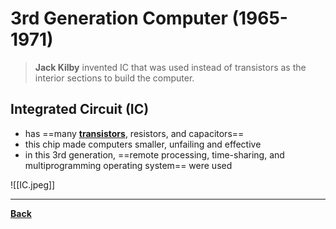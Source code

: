 # 3rd Generation Computer (1965-1971)
> **Jack Kilby** invented IC that was used instead of transistors as the interior sections to build the computer.

## Integrated Circuit (IC)
- has ==many **[transistors](2ndGen)**, resistors, and capacitors==
- this chip made computers smaller, unfailing and effective
- in this 3rd generation, ==remote processing, time-sharing, and multiprogramming operating system== were used

![[IC.jpeg]]


---
**[Back](STintro.md)**